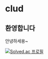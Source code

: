 # clud
## 환영합니다
안녕하세용~

[![Solved.ac
프로필](http://mazassumnida.wtf/api/v2/generate_badge?boj={handle})](https://solved.ac/{mhkr03})
